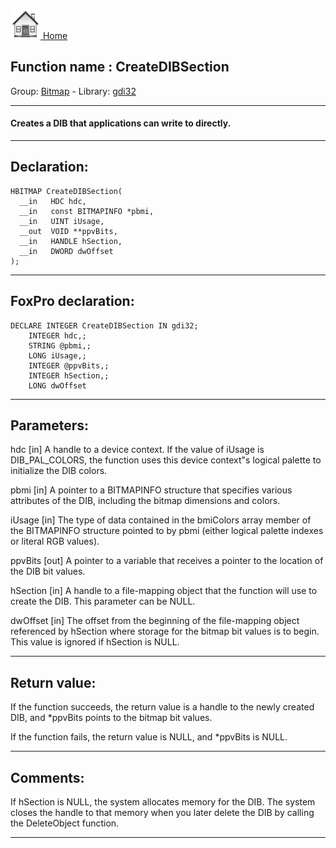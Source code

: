 [<img src="../../images/home.png"> Home ](https://github.com/VFPX/Win32API)  

## Function name : CreateDIBSection
Group: [Bitmap](../../functions_group.md#Bitmap)  -  Library: [gdi32](../../libraries.md#gdi32)  
***  


#### Creates a DIB that applications can write to directly.
***  


## Declaration:
```foxpro  
HBITMAP CreateDIBSection(
  __in   HDC hdc,
  __in   const BITMAPINFO *pbmi,
  __in   UINT iUsage,
  __out  VOID **ppvBits,
  __in   HANDLE hSection,
  __in   DWORD dwOffset
);  
```  
***  


## FoxPro declaration:
```foxpro  
DECLARE INTEGER CreateDIBSection IN gdi32;
	INTEGER hdc,;
	STRING @pbmi,;
	LONG iUsage,;
	INTEGER @ppvBits,;
	INTEGER hSection,;
	LONG dwOffset  
```  
***  


## Parameters:
hdc [in] 
A handle to a device context. If the value of iUsage is DIB_PAL_COLORS, the function uses this device context"s logical palette to initialize the DIB colors.

pbmi [in] 
A pointer to a BITMAPINFO structure that specifies various attributes of the DIB, including the bitmap dimensions and colors.

iUsage [in] 
The type of data contained in the bmiColors array member of the BITMAPINFO structure pointed to by pbmi (either logical palette indexes or literal RGB values).

ppvBits [out] 
A pointer to a variable that receives a pointer to the location of the DIB bit values.

hSection [in] 
A handle to a file-mapping object that the function will use to create the DIB. This parameter can be NULL.

dwOffset [in] 
The offset from the beginning of the file-mapping object referenced by hSection where storage for the bitmap bit values is to begin. This value is ignored if hSection is NULL.   
***  


## Return value:
If the function succeeds, the return value is a handle to the newly created DIB, and *ppvBits points to the bitmap bit values.

If the function fails, the return value is NULL, and *ppvBits is NULL.
  
***  


## Comments:
If hSection is NULL, the system allocates memory for the DIB. The system closes the handle to that memory when you later delete the DIB by calling the DeleteObject function.  
  
***  

